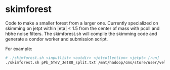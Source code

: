 skimforest
==========

Code to make a smaller forest from a larger one. Currently specialized on skimming on jetpt within |eta| < 1.5 from the center of mass with pcoll and hbhe noise filters. The skimforest.sh will compile the skimming code and generate a condor worker and submission script.

For example:

```bash
# ./skimforest.sh <inputlist> <outdir> <jetcollection> <jetpt> [run]
./skimforest.sh pPb_5TeV_Jet80_split.txt /mnt/hadoop/cms/store/user/velicanu/pPb_5TeV_Jet80_skim akPu3PF 100 run
```
